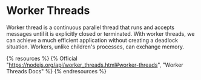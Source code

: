 # Worker Threads

Worker thread is a continuous parallel thread that runs and accepts messages until it is explicitly closed or terminated.
With worker threads, we can achieve a much efficient application without creating a deadlock situation. Workers, unlike children's processes, can exchange memory.

{% resources %}
  {% Official "https://nodejs.org/api/worker_threads.html#worker-threads", "Worker Threads Docs" %}
{% endresources %}

